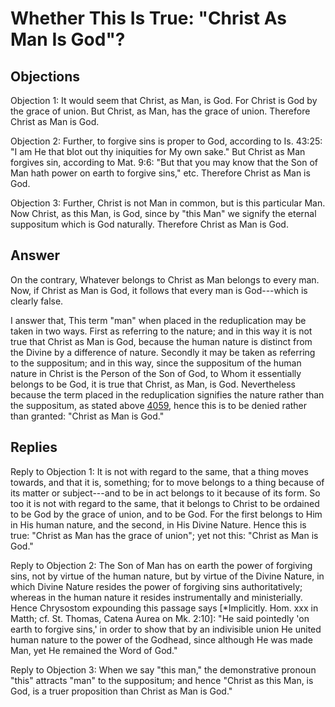 # Whether This Is True: "Christ As Man Is God"?

## Objections

Objection 1: It would seem that Christ, as Man, is God. For Christ is God by the grace of union. But Christ, as Man, has the grace of union. Therefore Christ as Man is God.

Objection 2: Further, to forgive sins is proper to God, according to Is. 43:25: "I am He that blot out thy iniquities for My own sake." But Christ as Man forgives sin, according to Mat. 9:6: "But that you may know that the Son of Man hath power on earth to forgive sins," etc. Therefore Christ as Man is God.

Objection 3: Further, Christ is not Man in common, but is this particular Man. Now Christ, as this Man, is God, since by "this Man" we signify the eternal suppositum which is God naturally. Therefore Christ as Man is God.

## Answer

On the contrary, Whatever belongs to Christ as Man belongs to every man. Now, if Christ as Man is God, it follows that every man is God---which is clearly false.

I answer that, This term "man" when placed in the reduplication may be taken in two ways. First as referring to the nature; and in this way it is not true that Christ as Man is God, because the human nature is distinct from the Divine by a difference of nature. Secondly it may be taken as referring to the suppositum; and in this way, since the suppositum of the human nature in Christ is the Person of the Son of God, to Whom it essentially belongs to be God, it is true that Christ, as Man, is God. Nevertheless because the term placed in the reduplication signifies the nature rather than the suppositum, as stated above [4059](A[10]), hence this is to be denied rather than granted: "Christ as Man is God."

## Replies

Reply to Objection 1: It is not with regard to the same, that a thing moves towards, and that it is, something; for to move belongs to a thing because of its matter or subject---and to be in act belongs to it because of its form. So too it is not with regard to the same, that it belongs to Christ to be ordained to be God by the grace of union, and to be God. For the first belongs to Him in His human nature, and the second, in His Divine Nature. Hence this is true: "Christ as Man has the grace of union"; yet not this: "Christ as Man is God."

Reply to Objection 2: The Son of Man has on earth the power of forgiving sins, not by virtue of the human nature, but by virtue of the Divine Nature, in which Divine Nature resides the power of forgiving sins authoritatively; whereas in the human nature it resides instrumentally and ministerially. Hence Chrysostom expounding this passage says [*Implicitly. Hom. xxx in Matth; cf. St. Thomas, Catena Aurea on Mk. 2:10]: "He said pointedly 'on earth to forgive sins,' in order to show that by an indivisible union He united human nature to the power of the Godhead, since although He was made Man, yet He remained the Word of God."

Reply to Objection 3: When we say "this man," the demonstrative pronoun "this" attracts "man" to the suppositum; and hence "Christ as this Man, is God, is a truer proposition than Christ as Man is God."
